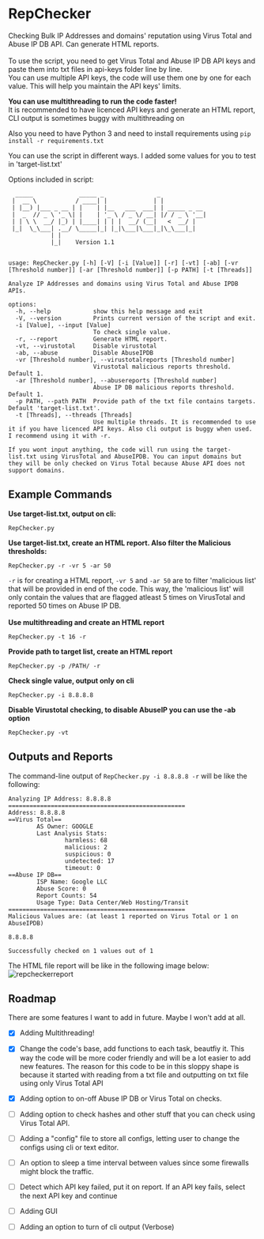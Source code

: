 # RepChecker
Checking Bulk IP Addresses and domains' reputation using Virus Total and Abuse IP DB API. Can generate HTML reports.<br>
<br>
To use the script, you need to get Virus Total and Abuse IP DB API keys and paste them into txt files in api-keys folder line by line.<br>
You can use multiple API keys, the code will use them one by one for each value. This will help you maintain the API keys' limits.<br>

**You can use multithreading to run the code faster!**<br>
It is recommended to have licenced API keys and generate an HTML report, CLI output is sometimes buggy with multithreading on<br>

Also you need to have Python 3 and need to install requirements using ```pip install -r requirements.txt```

You can use the script in different ways. I added some values for you to test in 'target-list.txt'<br>

Options included in script:
```
  _____             _____ _               _
 |  __ \           / ____| |             | |
 | |__) |___ _ __ | |    | |__   ___  ___| | _____ _ __ 
 |  _  // _ \ '_ \| |    | '_ \ / _ \/ __| |/ / _ \ '__|
 | | \ \  __/ |_) | |____| | | |  __/ (__|   <  __/ |   
 |_|  \_\___| .__/ \_____|_| |_|\___|\___|_|\_\___|_|   
            | |
            |_|    Version 1.1

 
usage: RepChecker.py [-h] [-V] [-i [Value]] [-r] [-vt] [-ab] [-vr [Threshold number]] [-ar [Threshold number]] [-p PATH] [-t [Threads]]

Analyze IP Addresses and domains using Virus Total and Abuse IPDB APIs.

options:
  -h, --help            show this help message and exit
  -V, --version         Prints current version of the script and exit.
  -i [Value], --input [Value]
                        To check single value.
  -r, --report          Generate HTML report.
  -vt, --virustotal     Disable virustotal
  -ab, --abuse          Disable AbuseIPDB
  -vr [Threshold number], --virustotalreports [Threshold number]
                        Virustotal malicious reports threshold. Default 1.
  -ar [Threshold number], --abusereports [Threshold number]
                        Abuse IP DB malicious reports threshold. Default 1.
  -p PATH, --path PATH  Provide path of the txt file contains targets. Default 'target-list.txt'.
  -t [Threads], --threads [Threads]
                        Use multiple threads. It is recommended to use it if you have licenced API keys. Also cli output is buggy when used. I recommend using it with -r.

If you wont input anything, the code will run using the target-list.txt using VirusTotal and AbuseIPDB. You can input domains but they will be only checked on Virus Total because Abuse API does not support domains.
```
## Example Commands
**Use target-list.txt, output on cli:**
```
RepChecker.py 
```
**Use target-list.txt, create an HTML report. Also filter the Malicious thresholds:**
```
RepChecker.py -r -vr 5 -ar 50 
```
```-r``` is for creating a HTML report, ```-vr 5``` and ```-ar 50``` are to filter 'malicious list' that will be provided in end of the code. This way, the 'malicious list' will only contain the values that are flagged atleast 5 times on VirusTotal and reported 50 times on Abuse IP DB.<br><br>
**Use multithreading and create an HTML report**
```
RepChecker.py -t 16 -r
```
**Provide path to target list, create an HTML report**
```
RepChecker.py -p /PATH/ -r
```
**Check single value, output only on cli**
```
RepChecker.py -i 8.8.8.8
```
**Disable Virustotal checking, to disable AbuseIP you can use the -ab option**
```
RepChecker.py -vt
```
## Outputs and Reports
The command-line output of ```RepChecker.py -i 8.8.8.8 -r``` will be like the following:
```
Analyzing IP Address: 8.8.8.8
==================================================
Address: 8.8.8.8
==Virus Total==
        AS Owner: GOOGLE
        Last Analysis Stats:
                harmless: 68
                malicious: 2
                suspicious: 0
                undetected: 17
                timeout: 0
==Abuse IP DB==
        ISP Name: Google LLC
        Abuse Score: 0
        Report Counts: 54
        Usage Type: Data Center/Web Hosting/Transit
==================================================
Malicious Values are: (at least 1 reported on Virus Total or 1 on AbuseIPDB)

8.8.8.8

Successfully checked on 1 values out of 1
```
The HTML file report will be like in the following image below:
![repcheckerreport](https://github.com/RejectedFrASELS/RepChecker/assets/121792966/fbf7f39c-5ee9-4eb2-a4b4-60a41cbecc47)


## Roadmap
There are some features I want to add in future. Maybe I won't add at all.
- [x] Adding Multithreading!
- [x] Change the code's base, add functions to each task, beautfiy it. This way the code will be more coder friendly and will be a lot easier to add new features. The reason for this code to be in this sloppy shape is because it started with reading from a txt file and outputting on txt file using only Virus Total API
- [x] Adding option to on-off Abuse IP DB or Virus Total on checks.
- [ ] Adding option to check hashes and other stuff that you can check using Virus Total API.
- [ ] Adding a "config" file to store all configs, letting user to change the configs using cli or text editor.
- [ ] An option to sleep a time interval between values since some firewalls might block the traffic.
- [ ] Detect which API key failed, put it on report. If an API key fails, select the next API key and continue
- [ ] Adding GUI
- [ ] Adding an option to turn of cli output (Verbose)

